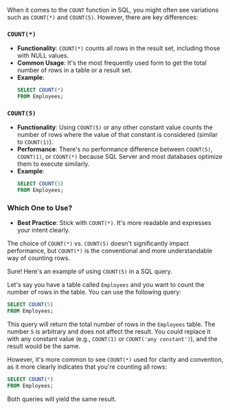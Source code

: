 When it comes to the `COUNT` function in SQL, you might often see variations such as `COUNT(*)` and `COUNT(5)`. However, there are key differences:

### `COUNT(*)`
- **Functionality**: `COUNT(*)` counts all rows in the result set, including those with NULL values.
- **Common Usage**: It's the most frequently used form to get the total number of rows in a table or a result set.
- **Example**:
  ```sql
  SELECT COUNT(*)
  FROM Employees;
  ```

### `COUNT(5)`
- **Functionality**: Using `COUNT(5)` or any other constant value counts the number of rows where the value of that constant is considered (similar to `COUNT(1)`).
- **Performance**: There's no performance difference between `COUNT(5)`, `COUNT(1)`, or `COUNT(*)` because SQL Server and most databases optimize them to execute similarly.
- **Example**:
  ```sql
  SELECT COUNT(5)
  FROM Employees;
  ```

### Which One to Use?
- **Best Practice**: Stick with `COUNT(*)`. It's more readable and expresses your intent clearly.
  
The choice of `COUNT(*)` vs. `COUNT(5)` doesn't significantly impact performance, but `COUNT(*)` is the conventional and more understandable way of counting rows.

Sure! Here's an example of using `COUNT(5)` in a SQL query. 

Let's say you have a table called `Employees` and you want to count the number of rows in the table. You can use the following query:

```sql
SELECT COUNT(5)
FROM Employees;
```

This query will return the total number of rows in the `Employees` table. The number `5` is arbitrary and does not affect the result. You could replace it with any constant value (e.g., `COUNT(1)` or `COUNT('any constant')`), and the result would be the same.

However, it's more common to see `COUNT(*)` used for clarity and convention, as it more clearly indicates that you're counting all rows:

```sql
SELECT COUNT(*)
FROM Employees;
```

Both queries will yield the same result.